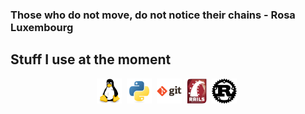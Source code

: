 ### Those who do not move, do not notice their chains - Rosa Luxembourg

## Stuff I use at the moment
<div id="tools" align="center">
    <img src="https://github.com/devicons/devicon/blob/master/icons/linux/linux-original.svg" title="Linux" alt="Linux" width="40" height="40"/>&nbsp;
    <img src="https://github.com/devicons/devicon/blob/master/icons/python/python-original.svg" title="Python" alt="Python" width="40" height="40"/>&nbsp;
    <img src="https://github.com/devicons/devicon/blob/master/icons/git/git-original-wordmark.svg" title="Git" alt="Git" width="40" height="40"/>
    <img src="https://github.com/devicons/devicon/blob/master/icons/rails/rails-original-wordmark.svg" title"Rails" alt="Rails" width="40" height="40"/>
    <img src="https://github.com/devicons/devicon/blob/master/icons/rust/rust-original.svg" title="Linux" alt="Linux" width="40" height="40"/>&nbsp;
</div>
